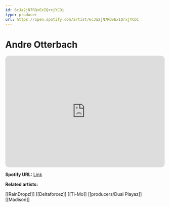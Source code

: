 ```yaml
---
id: 6cJa2jN7RQvExIQrxjYCDi
type: producer
url: https://open.spotify.com/artist/6cJa2jN7RQvExIQrxjYCDi
---
```

# Andre Otterbach

<iframe style="border-radius:12px" src="https://open.spotify.com/embed/artist/6cJa2jN7RQvExIQrxjYCDi" width="100%" height="352" frameBorder="0" allowfullscreen="" allow="autoplay; clipboard-write; encrypted-media; fullscreen; picture-in-picture" loading="lazy"></iframe>

**Spotify URL:** [Link](https://open.spotify.com/artist/6cJa2jN7RQvExIQrxjYCDi)

**Related artists:**

[[RainDropz!]]
[[Deltaforcez]]
[[Ti-Mo]]
[[producers/Dual Playaz]]
[[Madison]]
